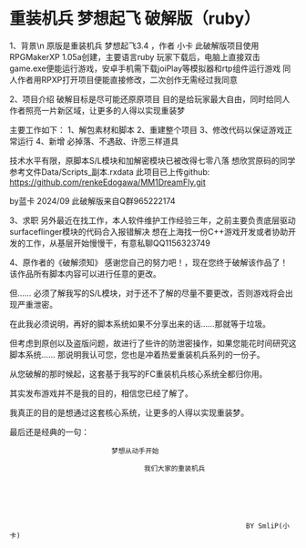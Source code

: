 # 重装机兵 梦想起飞 破解版（ruby）
1、背景\n
原版是重装机兵 梦想起飞3.4 ，作者 小卡
此破解版项目使用RPGMakerXP 1.05a创建，主要语言ruby
玩家下载后，电脑上直接双击game.exe便能运行游戏，安卓手机需下载joiPlay等模拟器和rtp组件运行游戏
同人作者用RPXP打开项目便能直接修改，二次创作无需经过我同意


2、项目介绍
破解目标是尽可能还原原项目
目的是给玩家最大自由，同时给同人作者照亮一片新区域，让更多的人得以实现重装梦

主要工作如下：
1、解包素材和脚本
2、重建整个项目
3、修改代码以保证游戏正常运行
4、新增 必掉落、不遇敌、许愿三样道具

技术水平有限，原脚本S/L模块和加解密模块已被改得七零八落
想欣赏原码的同学参考文件Data/Scripts_副本.rxdata
此项目已上传github:  https://github.com/renkeEdogawa/MM1DreamFly.git

by蓝卡 2024/09
此破解版来自Q群965222174


3、求职
另外最近在找工作，本人软件维护工作经验三年，之前主要负责底层驱动surfaceflinger模块的代码合入报错解决
想在上海找一份C++游戏开发或者协助开发的工作，从基层开始慢慢干，有意私聊QQ1156323749


4、原作者的《破解须知》
感谢您自己的努力吧！，现在您终于破解该作品了！
该作品所有脚本内容可以进行任意的更改。

但……
必须了解我写的S/L模块，对于还不了解的尽量不要更改，否则游戏将会出现严重泄密。

在此我必须说明，再好的脚本系统如果不分享出来的话……那就等于垃圾。

但考虑到原创以及盗版问题，故进行了些许的防泄密操作，如果您能花时间研究这脚本系统……
那说明我认可您，您也是冲着热爱重装机兵系列的一份子。

从您破解的那时候起，这套基于我写的FC重装机兵核心系统全都归你用。

其实发布游戏并不是我的目的，相信您已经了解了。

我真正的目的是想通过这套核心系统，让更多的人得以实现重装梦。


最后还是经典的一句：


                             梦想从动手开始
                             
                                     我们大家的重装机兵

                             
                             
                             
                             
                             
                                                              BY SmliP(小卡)
